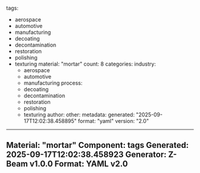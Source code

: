 tags:
  - aerospace
  - automotive
  - manufacturing
  - decoating
  - decontamination
  - restoration
  - polishing
  - texturing
material: "mortar"
count: 8
categories:
  industry:
    - aerospace
    - automotive
    - manufacturing
  process:
    - decoating
    - decontamination
    - restoration
    - polishing
    - texturing
  author:
  other:
metadata:
  generated: "2025-09-17T12:02:38.458895"
  format: "yaml"
  version: "2.0"

---
Material: "mortar"
Component: tags
Generated: 2025-09-17T12:02:38.458923
Generator: Z-Beam v1.0.0
Format: YAML v2.0
---